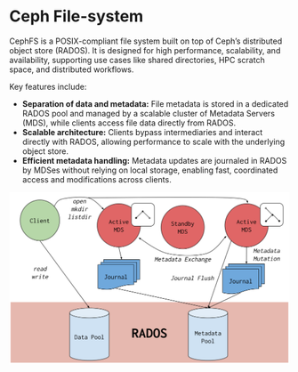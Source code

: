 # Ceph File-system

CephFS is a POSIX-compliant file system built on top of Ceph’s distributed object store (RADOS). It is designed for high performance, scalability, and availability, supporting use cases like shared directories, HPC scratch space, and distributed workflows.

Key features include:

* **Separation of data and metadata:** File metadata is stored in a dedicated RADOS pool and managed by a scalable cluster of Metadata Servers (MDS), while clients access file data directly from RADOS.
* **Scalable architecture:** Clients bypass intermediaries and interact directly with RADOS, allowing performance to scale with the underlying object store.
* **Efficient metadata handling:** Metadata updates are journaled in RADOS by MDSes without relying on local storage, enabling fast, coordinated access and modifications across clients.

![cephfs-architecture](images/cephfs-architecture.svg)
